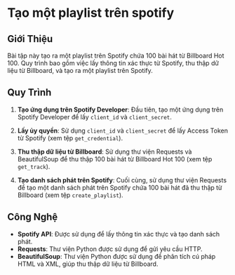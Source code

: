 # Tạo một playlist trên spotify

## Giới Thiệu

Bài tập này tạo ra một playlist trên Spotify chứa 100 bài hát từ Billboard Hot 100. Quy trình bao gồm việc lấy thông tin xác thực từ Spotify, thu thập dữ liệu từ Billboard, và tạo ra một playlist trên Spotify.

## Quy Trình

1. **Tạo ứng dụng trên Spotify Developer**: Đầu tiên, tạo một ứng dụng trên Spotify Developer để lấy `client_id` và `client_secret`.

2. **Lấy ủy quyền**: Sử dụng `client_id` và `client_secret` để lấy Access Token từ Spotify (xem tệp `get_credential`).

3. **Thu thập dữ liệu từ Billboard**: Sử dụng thư viện Requests và BeautifulSoup để thu thập 100 bài hát từ Billboard Hot 100 (xem tệp `get_track`).

4. **Tạo danh sách phát trên Spotify**: Cuối cùng, sử dụng thư viện Requests để tạo một danh sách phát trên Spotify chứa 100 bài hát đã thu thập từ Billboard (xem tệp `create_playlist`).

## Công Nghệ

- **Spotify API**: Được sử dụng để lấy thông tin xác thực và tạo danh sách phát.
- **Requests**: Thư viện Python được sử dụng để gửi yêu cầu HTTP.
- **BeautifulSoup**: Thư viện Python được sử dụng để phân tích cú pháp HTML và XML, giúp thu thập dữ liệu từ Billboard.